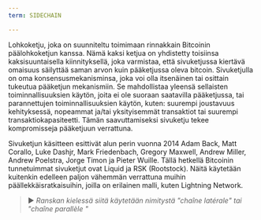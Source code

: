 ```yaml
---
term: SIDECHAIN

---
```

Lohkoketju, joka on suunniteltu toimimaan rinnakkain Bitcoinin päälohkoketjun kanssa. Nämä kaksi ketjua on yhdistetty toisiinsa kaksisuuntaisella kiinnityksellä, joka varmistaa, että sivuketjussa kiertävä omaisuus säilyttää saman arvon kuin pääketjussa oleva bitcoin. Sivuketjulla on oma konsensusmekanisminsa, joka voi olla itsenäinen tai osittain tukeutua pääketjun mekanismiin. Se mahdollistaa yleensä sellaisten toiminnallisuuksien käytön, joita ei ole suoraan saatavilla pääketjussa, tai parannettujen toiminnallisuuksien käytön, kuten: suurempi joustavuus kehityksessä, nopeammat ja/tai yksityisemmät transaktiot tai suurempi transaktiokapasiteetti. Tämän saavuttamiseksi sivuketju tekee kompromisseja pääketjuun verrattuna.

Sivuketjun käsitteen esittivät alun perin vuonna 2014 Adam Back, Matt Corallo, Luke Dashjr, Mark Friedenbach, Gregory Maxwell, Andrew Miller, Andrew Poelstra, Jorge Timon ja Pieter Wuille. Tällä hetkellä Bitcoinin tunnetuimmat sivuketjut ovat Liquid ja RSK (Rootstock). Näitä käytetään kuitenkin edelleen paljon vähemmän verrattuna muihin päällekkäisratkaisuihin, joilla on erilainen malli, kuten Lightning Network.

> ► *Ranskan kielessä siitä käytetään nimitystä "chaîne latérale" tai "chaîne parallèle "*